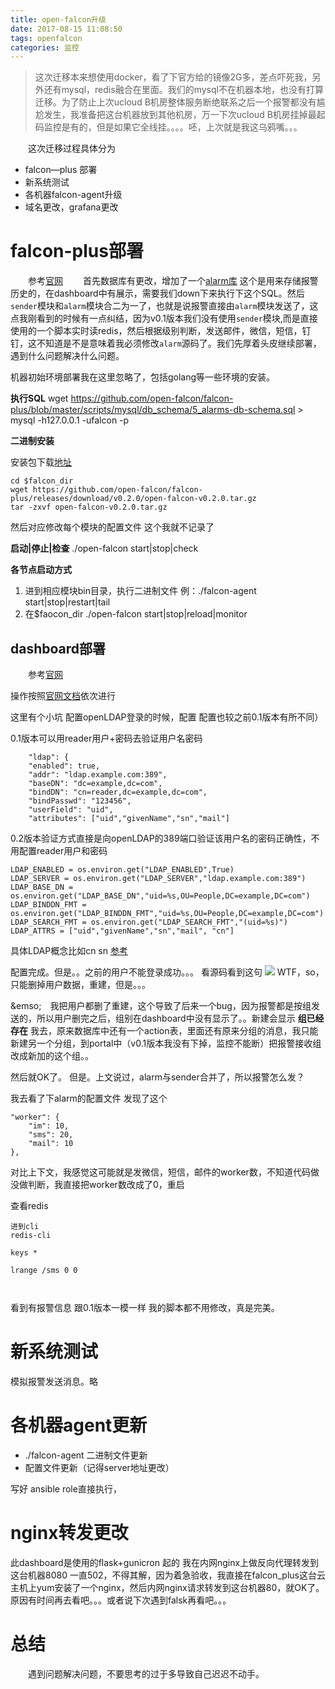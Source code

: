 ```yaml
---
title: open-falcon升级
date: 2017-08-15 11:08:50
tags: openfalcon
categories: 监控
---
```


> 这次迁移本来想使用docker，看了下官方给的镜像2G多，差点吓死我，另外还有mysql，redis融合在里面。我们的mysql不在机器本地，也没有打算迁移。为了防止上次ucloud  B机房整体服务断绝联系之后一个报警都没有尴尬发生，我准备把这台机器放到其他机房，万一下次ucloud B机房挂掉最起码监控是有的，但是如果它全线挂。。。。呸，上次就是我这乌鸦嘴。。。


&emsp;&emsp;这次迁移过程具体分为

- falcon—plus 部署
- 新系统测试
- 各机器falcon-agent升级
- 域名更改，grafana更改

# falcon-plus部署

&emsp;&emsp;参考[官网](https://book.open-falcon.org/zh_0_2/quick_install/upgrade.html)
&emsp;&emsp;首先数据库有更改，增加了一个[alarm库](https://github.com/open-falcon/falcon-plus/blob/master/scripts/mysql/db_schema/5_alarms-db-schema.sql) 这个是用来存储报警历史的，在dashboard中有展示，需要我们down下来执行下这个SQL。然后`sender`模块和`alarm`模块合二为一了，也就是说报警直接由`alarm`模块发送了，这点我刚看到的时候有一点纠结，因为v0.1版本我们没有使用`sender`模块,而是直接使用的一个脚本实时读redis，然后根据级别判断，发送邮件，微信，短信，钉钉，这不知道是不是意味着我必须修改`alarm`源码了。我们先厚着头皮继续部署，遇到什么问题解决什么问题。

机器初始环境部署我在这里忽略了，包括golang等一些环境的安装。

**执行SQL**
    wget https://github.com/open-falcon/falcon-plus/blob/master/scripts/mysql/db_schema/5_alarms-db-schema.sql > mysql -h127.0.0.1 -ufalcon -p

**二进制安装**

安装包下载[地址](https://github.com/open-falcon/falcon-plus/releases/download/v0.2.0/open-falcon-v0.2.0.tar.gz)

```
cd $falcon_dir
wget https://github.com/open-falcon/falcon-plus/releases/download/v0.2.0/open-falcon-v0.2.0.tar.gz
tar -zxvf open-falcon-v0.2.0.tar.gz
```

然后对应修改每个模块的配置文件
这个我就不记录了

**启动|停止|检查** 
    ./open-falcon start|stop|check 

**各节点启动方式**

1. 进到相应模块bin目录，执行二进制文件 例：./falcon-agent start|stop|restart|tail 
2. 在$faocon_dir ./open-falcon start|stop|reload|monitor


## dashboard部署
&emsp;&emsp;参考[官网](https://github.com/open-falcon/dashboard)

操作按照[官网文档](https://book.open-falcon.org/zh_0_2/quick_install/frontend.html)依次进行

这里有个小坑
配置openLDAP登录的时候，配置
配置也较之前0.1版本有所不同）

0.1版本可以用reader用户+密码去验证用户名密码

        "ldap": {
        "enabled": true,
        "addr": "ldap.example.com:389",
        "baseDN": "dc=example,dc=com",
        "bindDN": "cn=reader,dc=example,dc=com",
        "bindPasswd": "123456",
        "userField": "uid",
        "attributes": ["uid","givenName","sn","mail"]

0.2版本验证方式直接是向openLDAP的389端口验证该用户名的密码正确性，不用配置reader用户和密码

    LDAP_ENABLED = os.environ.get("LDAP_ENABLED",True)
    LDAP_SERVER = os.environ.get("LDAP_SERVER","ldap.example.com:389")
    LDAP_BASE_DN = os.environ.get("LDAP_BASE_DN","uid=%s,OU=People,DC=example,DC=com")
    LDAP_BINDDN_FMT = os.environ.get("LDAP_BINDDN_FMT","uid=%s,OU=People,DC=example,DC=com")
    LDAP_SEARCH_FMT = os.environ.get("LDAP_SEARCH_FMT","(uid=%s)")
    LDAP_ATTRS = ["uid","givenName","sn","mail", "cn"]

具体LDAP概念比如cn sn [参考](https://segmentfault.com/a/1190000002607140)

配置完成。但是。。之前的用户不能登录成功。。。
看源码看到这句
![](http://or2jd66dq.bkt.clouddn.com/open-falcon-dashboard-bug.png)
WTF，so，只能删掉用户数据，重建，但是。。。

&emso;&emsp;我把用户都删了重建，这个导致了后来一个bug，因为报警都是按组发送的，所以用户删完之后，组别在dashboard中没有显示了。。新建会显示 **组已经存在** 我去，原来数据库中还有一个action表，里面还有原来分组的消息，我只能新建另一个分组，到portal中（v0.1版本我没有下掉，监控不能断）把报警接收组改成新加的这个组。。

然后就OK了。
但是。上文说过，alarm与sender合并了，所以报警怎么发？

我去看了下alarm的配置文件
发现了这个  


    "worker": {
        "im": 10,
        "sms": 20,
        "mail": 10
    },

对比上下文，我感觉这可能就是发微信，短信，邮件的worker数，不知道代码做没做判断，我直接把worker数改成了0，重启  

查看redis  

```
进到cli
redis-cli 

keys *

lrange /sms 0 0

 
```

看到有报警信息  跟0.1版本一模一样  我的脚本都不用修改，真是完美。

# 新系统测试

模拟报警发送消息。略

# 各机器agent更新

- ./falcon-agent 二进制文件更新 
- 配置文件更新（记得server地址更改）

写好 ansible role直接执行，
# nginx转发更改

此dashboard是使用的flask+gunicron 起的 我在内网nginx上做反向代理转发到这台机器8080 一直502，不得其解，因为着急验收，我直接在falcon_plus这台云主机上yum安装了一个nginx，然后内网nginx请求转发到这台机器80，就OK了。原因有时间再去看吧。。。或者说下次遇到falsk再看吧。。。


# 总结

&emsp;&emsp;遇到问题解决问题，不要思考的过于多导致自己迟迟不动手。

